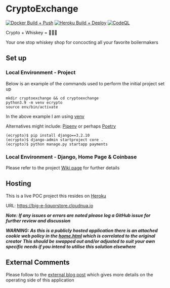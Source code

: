 # CryptoExchange

[![Docker Build + Push](https://github.com/endk17/cryptoexchange/actions/workflows/docker_build_push_deploy.yml/badge.svg)](https://github.com/endk17/cryptoexchange/actions/workflows/docker_build_push_deploy.yml)
[![Heroku Build + Deploy](https://github.com/endk17/cryptoexchange/actions/workflows/heroku_deploy.yml/badge.svg)](https://github.com/endk17/cryptoexchange/actions/workflows/heroku_deploy.yml)
[![CodeQL](https://github.com/endk17/cryptoexchange/actions/workflows/codeql-analysis.yml/badge.svg)](https://github.com/endk17/cryptoexchange/actions/workflows/codeql-analysis.yml)


Crypto + Whiskey = 🚀🚀🚀

Your one stop whiskey shop for concocting all your favorite boilermakers


## Set up

### Local Environment - Project

Below is an example of the commands used to perform the initial project set up

```shell
mkdir cryptoexchange && cd cryptoexchange
python3.9 -m venv ecrypto
source env/bin/activate
```

In the above example I am using [venv](https://docs.python.org/3/library/venv.html#module-venv)

Alternatives might include: [Pipenv](https://pipenv.pypa.io/en/latest/) or perhaps [Poetry](https://python-poetry.org/)

```shell
(ecrypto)$ pip install django==3.2.10
(ecrypto)$ django-admin startproject core .
(ecrypto)$ python manage.py startapp payments
```

### Local Environment - Django, Home Page & Coinbase

Please refer to the project [Wiki page](https://github.com/endk17/cryptoexchange/wiki/Crypto-Exchange) for further details


## Hosting

This is a live POC project this resides on [Heroku](https://www.heroku.com/)

URL: https://big-e-liquorstore.cloudnua.io


***Note: If any issues or errors are noted please log a GitHub issue for further review and discussion*** 

***WARNING: As this is a publicly hosted application there is an attached cookie web policy in the [home.html](https://github.com/endk17/cryptoexchange/blob/main/app/templates/home.html#L18-L42) which is correlated to the original creator***
***This should be swapped out and/or adjusted to suit your own specific needs if you intend to utilise this solution elsewhere***


## External Comments

Please follow to the [external blog post]() which gives more details on the operating side of this application